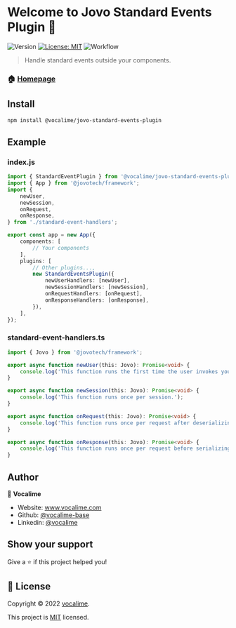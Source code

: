 # Welcome to Jovo Standard Events Plugin 👋
![Version](https://img.shields.io/npm/v/@vocalime/jovo-standard-events-plugin?cacheSeconds=2592000)
[![License: MIT](https://img.shields.io/github/license/vocalime-base/Jovo-Standard-Events-Plugin)](https://github.com/vocalime-base/jovo-standard-events-plugin/blob/master/LICENSE)
![Workflow](https://img.shields.io/github/workflow/status/vocalime-base/jovo-standard-events-plugin/Release%20package)

> Handle standard events outside your components.

### 🏠 [Homepage](https://github.com/vocalime-base/jovo-standard-events-plugin#readme)

## Install

```sh
npm install @vocalime/jovo-standard-events-plugin
```

## Example

### index.js

```typescript
import { StandardEventPlugin } from '@vocalime/jovo-standard-events-plugin';
import { App } from '@jovotech/framework';
import {
    newUser,
    newSession,
    onRequest,
    onResponse,
} from './standard-event-handlers';

export const app = new App({
    components: [
        // Your components
    ],
    plugins: [
        // Other plugins...,
        new StandardEventsPlugin({
            newUserHandlers: [newUser],
            newSessionHandlers: [newSession],
            onRequestHandlers: [onRequest],
            onResponseHandlers: [onResponse],
        }),
    ],
});
```

### standard-event-handlers.ts

```typescript
import { Jovo } from '@jovotech/framework';

export async function newUser(this: Jovo): Promise<void> {
    console.log('This function runs the first time the user invokes your app.');
}

export async function newSession(this: Jovo): Promise<void> {
    console.log('This function runs once per session.');
}

export async function onRequest(this: Jovo): Promise<void> {
    console.log('This function runs once per request after deserializing the request from JSON.');
}

export async function onResponse(this: Jovo): Promise<void> {
    console.log('This function runs once per request before serializing the response to JSON.');
}
```

## Author

👤 **Vocalime**

* Website: www.vocalime.com
* Github: [@vocalime-base](https://github.com/vocalime-base)
* Linkedin: [@vocalime](https://www.linkedin.com/company/vocalime/)

## Show your support

Give a ⭐️ if this project helped you!

## 📝 License

Copyright © 2022 [vocalime](https://github.com/vocalime-base).

This project is [MIT](https://github.com/vocalime-base/jovo-standard-events-plugin/blob/master/LICENSE) licensed.
